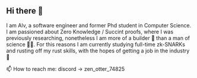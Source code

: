 ## Hi there 👋

<!--
**alv-around/alv-around** is a ✨ _special_ ✨ repository because its `README.md` (this file) appears on your GitHub profile.

Here are some ideas to get you started:

- 🔭 I’m currently working on ...
- 🌱 I’m currently learning ...
- 👯 I’m looking to collaborate on ...
- 🤔 I’m looking for help with ...
- 💬 Ask me about ...
- 📫 How to reach me: ...
- 😄 Pronouns: ...
- ⚡ Fun fact: ...
-->

I am Alv, a software engineer and former Phd student in Computer Science. 
I am passioned about Zero Knowledge / Succint proofs, where I was previously researching, nonetheless I am more of a builder 👷 than a man of science 🧑‍🔬. 
For this reasons I am currently studying full-time zk-SNARKs and rusting off my rust skills, with the hopes of getting a job in the industry 🤞

📫 How to reach me: discord -> zen_otter_74825 
